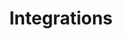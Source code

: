 ---
title: 'Integrations'
breadcrumb_title: "Integrations"
layout: 'block'
meta_title: 'Plugin integration - MultiSafepay Documentation Center'
meta_description: "In the MultiSafepay Documentation Center all relevant information regarding our Plugins and API. As well as Support pages for Payment Method, Tools and General Questions. You can also find the contact details of our Support Team and Integration Team."
data:
  - { title: 'Plugins', url: 'plugins', logo: '/icons/Plugins.svg' }
  - { title: 'Hosted Plugins', url: 'hosted', logo: '/icons/Hosted plugins.svg' }
  - { title: 'SDK', url: 'sdk', logo: '/icons/SDKs.svg' }
  - { title: 'Wrappers', url: 'wrappers', logo: '/icons/Wrappers.svg' }
  - { title: 'Community', url: 'community', logo: '/icons/Tools.svg' }
---